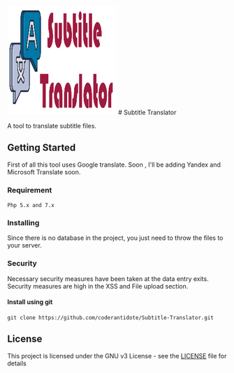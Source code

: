 
<img src="src/lib/img/banner.png" width="250" height="250">
# Subtitle Translator

A tool to translate subtitle files.

## Getting Started

First of all this tool uses Google translate. Soon , I'll be adding Yandex and Microsoft Translate soon.

### Requirement
```
Php 5.x and 7.x
```
### Installing

Since there is no database in the project, you just need to throw the files to your server.

### Security

Necessary security measures have been taken at the data entry exits. Security measures are high in the XSS and File upload section.

#### Install using git
```
git clone https://github.com/coderantidote/Subtitle-Translator.git
```

## License

This project is licensed under the GNU v3 License - see the [LICENSE](LICENSE) file for details
